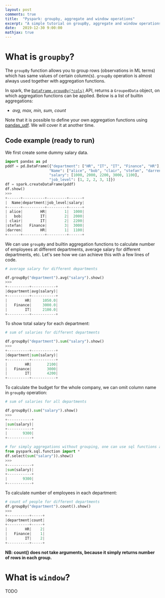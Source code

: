 ```yaml
---
layout: post
comments: true
title:  "Pyspark: groupby, aggregate and window operations"
excerpt: "A simple tutorial on groupBy, aggregate and window operations in pyspark."
date:   2019-12-30 9:00:00
mathjax: true
---
```


# What is `groupby`?
The `groupBy` function allows you to group rows (observations in ML terms) which has same values of certain column(s).
`groupBy` operation is almost always used together with aggregation functions.

In spark, the [`DataFrame.groupBy(*cols)`](https://spark.apache.org/docs/latest/api/python/pyspark.sql.html#pyspark.sql.DataFrame.groupBy) API, returns a `GroupedData` object, on which aggregation functions can
be applied. Below is a list of builtin aggregations:

- *avg, max, min, sum, count*

Note that it is possible to define your own aggregation functions using [pandas_udf](https://spark.apache.org/docs/latest/api/python/pyspark.sql.html#pyspark.sql.functions.pandas_udf).
We will cover it at another time.

## Code example (ready to run)
We first create some dummy salary data.
```python
import pandas as pd
pddf = pd.DataFrame({"department": ["HR", "IT", "IT", "Finance", "HR"], 
                    "Name": ["alice", "bob", "clair", "stefan", "darren"], 
                    "salary": [1000, 2000, 2200, 3000, 1100],
                    "job_level": [1, 2, 2, 3, 1]})
df = spark.createDataFrame(pddf)
df.show()
>>>
+------+----------+---------+------+
|  Name|department|job_level|salary|
+------+----------+---------+------+
| alice|        HR|        1|  1000|
|   bob|        IT|        2|  2000|
| clair|        IT|        2|  2200|
|stefan|   Finance|        3|  3000|
|darren|        HR|        1|  1100|
+------+----------+---------+------+
```
We can use `groupBy` and builtin aggregation functions to calculate number of employees at different
departments, average salary for different departments, etc. Let's see how we can achieve this with a few lines of code.


```python
# average salary for different departments

df.groupBy("department").avg("salary").show()
>>>
+----------+-----------+
|department|avg(salary)|
+----------+-----------+
|        HR|     1050.0|
|   Finance|     3000.0|
|        IT|     2100.0|
+----------+-----------+
```
To show total salary for each department:
```python
# sum of salaries for different departments

df.groupBy("department").sum("salary").show()
>>>
+----------+-----------+
|department|sum(salary)|
+----------+-----------+
|        HR|       2100|
|   Finance|       3000|
|        IT|       4200|
+----------+-----------+
```
To calculate the budget for the whole company, we can omit column name in `groupBy` operation:
```python
# sum of salaries for all departments

df.groupBy().sum("salary").show()
>>>
+-----------+
|sum(salary)|
+-----------+
|       9300|
+-----------+

# for simply aggregations without grouping, one can use sql functions as shorthand
from pyspark.sql.function import *
df.select(sum("salary")).show()
>>>
+-----------+
|sum(salary)|
+-----------+
|       9300|
+-----------+
```

To calculate number of employees in each department:
```python
# count of people for different departments
df.groupBy("department").count().show()
>>>
+----------+-----+
|department|count|
+----------+-----+
|        HR|    2|
|   Finance|    1|
|        IT|    2|
+----------+-----+
```
**NB: count() does not take arguments, because it simply returns number of rows in each group.**

# What is `window`?
TODO








